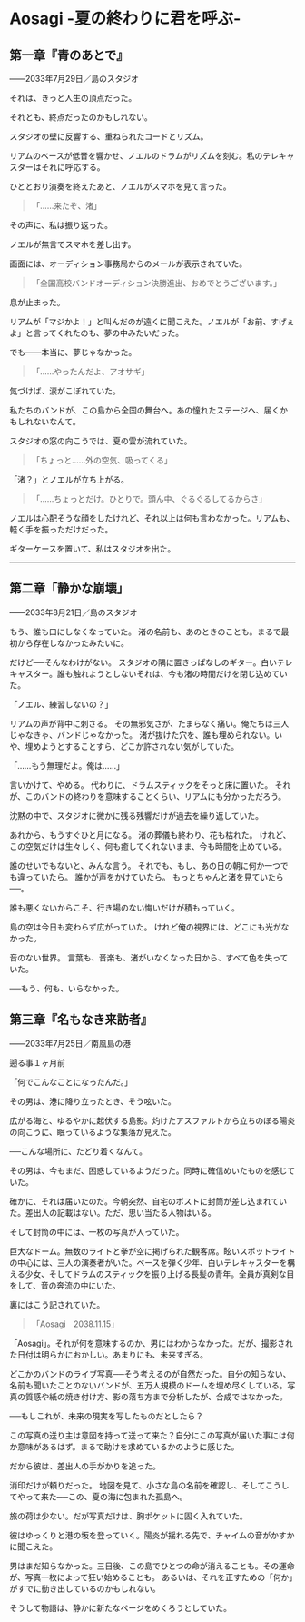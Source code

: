 # Aosagi -夏の終わりに君を呼ぶ-

## 第一章『青のあとで』

――2033年7月29日／島のスタジオ

それは、きっと人生の頂点だった。

それとも、終点だったのかもしれない。

スタジオの壁に反響する、重ねられたコードとリズム。

リアムのベースが低音を響かせ、ノエルのドラムがリズムを刻む。私のテレキャスターはそれに呼応する。

ひととおり演奏を終えたあと、ノエルがスマホを見て言った。

> 「……来たぞ、渚」

その声に、私は振り返った。

ノエルが無言でスマホを差し出す。

画面には、オーディション事務局からのメールが表示されていた。

> 「全国高校バンドオーディション決勝進出、おめでとうございます。」

息が止まった。

リアムが「マジかよ！」と叫んだのが遠くに聞こえた。ノエルが「お前、すげぇよ」と言ってくれたのも、夢の中みたいだった。

でも――本当に、夢じゃなかった。

> 「……やったんだよ、アオサギ」

気づけば、涙がこぼれていた。

私たちのバンドが、この島から全国の舞台へ。あの憧れたステージへ、届くかもしれないなんて。

スタジオの窓の向こうでは、夏の雲が流れていた。

> 「ちょっと……外の空気、吸ってくる」

「渚？」とノエルが立ち上がる。

> 「……ちょっとだけ。ひとりで。頭ん中、ぐるぐるしてるからさ」

ノエルは心配そうな顔をしたけれど、それ以上は何も言わなかった。リアムも、軽く手を振っただけだった。

ギターケースを置いて、私はスタジオを出た。

---

## 第二章「静かな崩壊」

――2033年8月21日／島のスタジオ

もう、誰も口にしなくなっていた。
渚の名前も、あのときのことも。まるで最初から存在しなかったみたいに。

だけど──そんなわけがない。
スタジオの隅に置きっぱなしのギター。白いテレキャスター。誰も触れようとしないそれは、今も渚の時間だけを閉じ込めていた。

「ノエル、練習しないの？」

リアムの声が背中に刺さる。
その無邪気さが、たまらなく痛い。俺たちは三人じゃなきゃ、バンドじゃなかった。
渚が抜けた穴を、誰も埋められない。いや、埋めようとすることすら、どこか許されない気がしていた。

「……もう無理だよ。俺は……」

言いかけて、やめる。
代わりに、ドラムスティックをそっと床に置いた。
それが、このバンドの終わりを意味することくらい、リアムにも分かっただろう。

沈黙の中で、スタジオに微かに残る残響だけが過去を繰り返していた。

あれから、もうすぐひと月になる。
渚の葬儀も終わり、花も枯れた。
けれど、この空気だけは生々しく、何も癒してくれないまま、今も時間を止めている。

誰のせいでもないと、みんな言う。
それでも、もし、あの日の朝に何か一つでも違っていたら。
誰かが声をかけていたら。
もっとちゃんと渚を見ていたら──。

誰も悪くないからこそ、行き場のない悔いだけが積もっていく。

島の空は今日も変わらず広がっていた。
けれど俺の視界には、どこにも光がなかった。

音のない世界。
言葉も、音楽も、渚がいなくなった日から、すべて色を失っていた。

──もう、何も、いらなかった。

## 第三章『名もなき来訪者』

――2033年7月25日／南風島の港

遡る事１ヶ月前

「何でこんなことになったんだ。」

その男は、港に降り立ったとき、そう呟いた。

広がる海と、ゆるやかに起伏する島影。灼けたアスファルトから立ちのぼる陽炎の向こうに、眠っているような集落が見えた。

──こんな場所に、たどり着くなんて。

その男は、今もまだ、困惑しているようだった。同時に確信めいたものを感じていた。

確かに、それは届いたのだ。今朝突然、自宅のポストに封筒が差し込まれていた。差出人の記載はない。ただ、思い当たる人物はいる。

そして封筒の中には、一枚の写真が入っていた。

巨大なドーム。無数のライトと拳が空に掲げられた観客席。眩いスポットライトの中心には、三人の演奏者がいた。ベースを弾く少年、白いテレキャスターを構える少女、そしてドラムのスティックを振り上げる長髪の青年。全員が真剣な目をして、音の奔流の中にいた。

裏にはこう記されていた。

> 「Aosagi　2038.11.15」

「Aosagi」。それが何を意味するのか、男にはわからなかった。だが、撮影された日付は明らかにおかしい。あまりにも、未来すぎる。

どこかのバンドのライブ写真──そう考えるのが自然だった。自分の知らない、名前も聞いたことのないバンドが、五万人規模のドームを埋め尽くしている。写真の質感や紙の焼き付け方、影の落ち方まで分析したが、合成ではなかった。

──もしこれが、未来の現実を写したものだとしたら？

この写真の送り主は意図を持って送って来た？自分にこの写真が届いた事には何か意味があるはず。まるで助けを求めているかのように感じた。

だから彼は、差出人の手がかりを追った。

消印だけが頼りだった。
地図を見て、小さな島の名前を確認し、そしてこうしてやって来た──この、夏の海に包まれた孤島へ。

旅の荷は少ない。だが写真だけは、胸ポケットに固く入れていた。

彼はゆっくりと港の坂を登っていく。陽炎が揺れる先で、チャイムの音がかすかに聞こえた。

男はまだ知らなかった。三日後、この島でひとつの命が消えることも。その運命が、写真一枚によって狂い始めることも。
あるいは、それを正すための「何か」がすでに動き出しているのかもしれない。

そうして物語は、静かに新たなページをめくろうとしていた。



